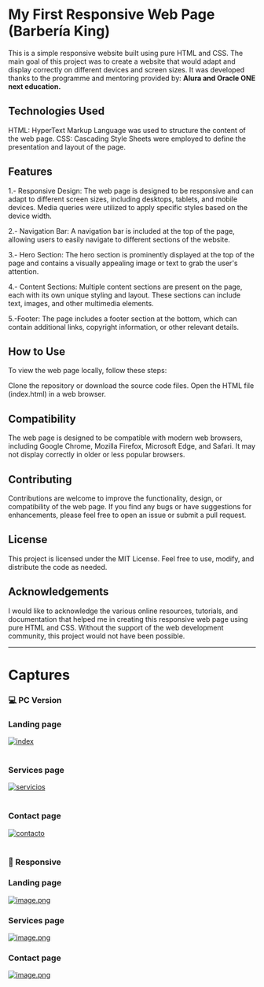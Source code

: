 # My First Responsive Web Page (Barbería King)
This is a simple responsive website built using pure HTML and CSS. The main goal of this project was to create a website that would adapt and display correctly on different devices and screen sizes.
It was developed thanks to the programme and mentoring provided by: **Alura and Oracle ONE next education.**

## Technologies Used
HTML: HyperText Markup Language was used to structure the content of the web page.
CSS: Cascading Style Sheets were employed to define the presentation and layout of the page.

## Features
1.- Responsive Design: The web page is designed to be responsive and can adapt to different screen sizes, including desktops, tablets, and mobile devices. Media queries were utilized to apply specific styles based on the device width.

2.- Navigation Bar: A navigation bar is included at the top of the page, allowing users to easily navigate to different sections of the website.

3.- Hero Section: The hero section is prominently displayed at the top of the page and contains a visually appealing image or text to grab the user's attention.

4.- Content Sections: Multiple content sections are present on the page, each with its own unique styling and layout. These sections can include text, images, and other multimedia elements.

5.-Footer: The page includes a footer section at the bottom, which can contain additional links, copyright information, or other relevant details.

## How to Use
To view the web page locally, follow these steps:

Clone the repository or download the source code files.
Open the HTML file (index.html) in a web browser.

## Compatibility
The web page is designed to be compatible with modern web browsers, including Google Chrome, Mozilla Firefox, Microsoft Edge, and Safari. It may not display correctly in older or less popular browsers.

## Contributing
Contributions are welcome to improve the functionality, design, or compatibility of the web page. If you find any bugs or have suggestions for enhancements, please feel free to open an issue or submit a pull request.

## License
This project is licensed under the MIT License. Feel free to use, modify, and distribute the code as needed.

## Acknowledgements
I would like to acknowledge the various online resources, tutorials, and documentation that helped me in creating this responsive web page using pure HTML and CSS. Without the support of the web development community, this project would not have been possible.

---

# Captures
### 💻 PC Version
### Landing page
<a href="https://postimg.cc/ygnwpGXp" target="_blank"><img src="https://i.postimg.cc/d3Kw3P7F/index.jpg" alt="index"/></a><br/><br/>
### Services page
<a href="https://postimg.cc/1nykHS6N" target="_blank"><img src="https://i.postimg.cc/63ZBB5pz/servicios.jpg" alt="servicios"/></a><br/><br/>
### Contact page
<a href="https://postimg.cc/8Fd8McFS" target="_blank"><img src="https://i.postimg.cc/1z29xNsf/contacto.jpg" alt="contacto"/></a><br/><br/>

### 📲 Responsive
### Landing page
[![image.png](https://i.postimg.cc/d1hj1pb5/image.png)](https://postimg.cc/jwr73gdf)
### Services page
[![image.png](https://i.postimg.cc/9MwyVT9S/image.png)](https://postimg.cc/N9YKkKp7)
### Contact page
[![image.png](https://i.postimg.cc/Y2gQs6ML/image.png)](https://postimg.cc/4nfKKhKX)
